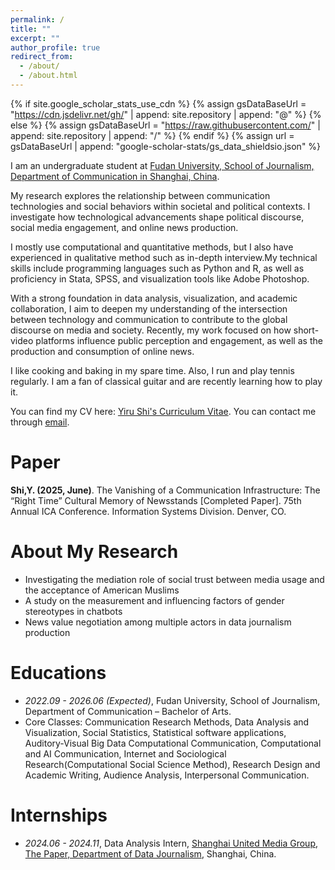 ```yaml
---
permalink: /
title: ""
excerpt: ""
author_profile: true
redirect_from: 
  - /about/
  - /about.html
---
```


{% if site.google_scholar_stats_use_cdn %}
{% assign gsDataBaseUrl = "https://cdn.jsdelivr.net/gh/" | append: site.repository | append: "@" %}
{% else %}
{% assign gsDataBaseUrl = "https://raw.githubusercontent.com/" | append: site.repository | append: "/" %}
{% endif %}
{% assign url = gsDataBaseUrl | append: "google-scholar-stats/gs_data_shieldsio.json" %}

<span class='anchor' id='about-me'></span>

I am an undergraduate student at [Fudan University, School of Journalism, Department of  Communication in Shanghai, China](https://xwxy.fudan.edu.cn/NewsEn/main.htm). 

My research explores the relationship between communication technologies and social behaviors within societal and political contexts. I investigate how technological advancements shape political discourse, social media engagement, and online news production. 

I mostly use computational and quantitative methods, but I also have experienced in qualitative method such as in-depth interview.My technical skills include programming languages such as Python and R, as well as proficiency in Stata, SPSS, and visualization tools like Adobe Photoshop.

With a strong foundation in data analysis, visualization, and academic collaboration, I aim to deepen my understanding of the intersection between technology and communication to contribute to the global discourse on media and society. Recently, my work focused on how short-video platforms influence public perception and engagement, as well as the production and consumption of online news.

I like cooking and baking in my spare time. Also, I run and play tennis regularly. I am a fan of classical guitar and are recently learning how to play it.

You can find my CV here: [Yiru Shi's Curriculum Vitae](../assets/Curriculum_Vitae.pdf). You can contact me through [email](mailto:yiru_shi@outlook.com).

# Paper

**Shi,Y. (2025, June)**. The Vanishing of a Communication Infrastructure: The “Right Time” Cultural Memory of Newsstands [Completed Paper]. 75th Annual ICA Conference. Information Systems Division. Denver, CO.

# About My Research
- Investigating the mediation role of social trust between media usage and the acceptance of American Muslims
- A study on the measurement and influencing factors of gender stereotypes in chatbots
- News value negotiation among multiple actors in data journalism production
  
# Educations
- *2022.09 - 2026.06 (Expected)*, Fudan University, School of Journalism, Department of Communication – Bachelor of Arts.
- Core Classes: Communication Research Methods, Data Analysis and Visualization, Social Statistics, Statistical software applications, Auditory-Visual Big Data Computational Communication, Computational and AI Communication, Internet and Sociological Research(Computational Social Science Method), Research Design and Academic Writing, Audience Analysis, Interpersonal Communication.

# Internships
- *2024.06 - 2024.11*, Data Analysis Intern, [Shanghai United Media Group, The Paper, Department of Data Journalism](https://m.thepaper.cn/list_25635), Shanghai, China.
